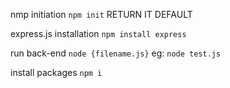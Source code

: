 nmp initiation
`npm init` 
RETURN IT DEFAULT

express.js installation 
`npm install express`

run back-end
`node {filename.js}`
eg: `node test.js`

install packages
`npm i`